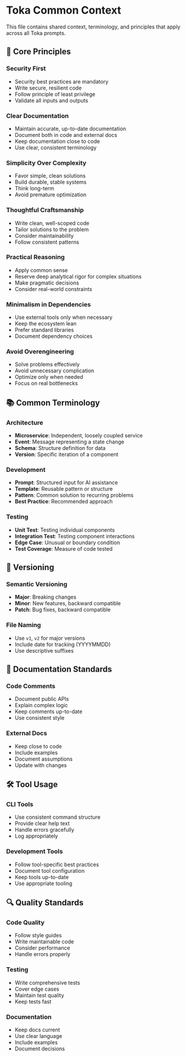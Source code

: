 # Toka Common Context

This file contains shared context, terminology, and principles that apply across all Toka prompts.

## 🎯 Core Principles

### Security First
- Security best practices are mandatory
- Write secure, resilient code
- Follow principle of least privilege
- Validate all inputs and outputs

### Clear Documentation
- Maintain accurate, up-to-date documentation
- Document both in code and external docs
- Keep documentation close to code
- Use clear, consistent terminology

### Simplicity Over Complexity
- Favor simple, clean solutions
- Build durable, stable systems
- Think long-term
- Avoid premature optimization

### Thoughtful Craftsmanship
- Write clean, well-scoped code
- Tailor solutions to the problem
- Consider maintainability
- Follow consistent patterns

### Practical Reasoning
- Apply common sense
- Reserve deep analytical rigor for complex situations
- Make pragmatic decisions
- Consider real-world constraints

### Minimalism in Dependencies
- Use external tools only when necessary
- Keep the ecosystem lean
- Prefer standard libraries
- Document dependency choices

### Avoid Overengineering
- Solve problems effectively
- Avoid unnecessary complication
- Optimize only when needed
- Focus on real bottlenecks

## 📚 Common Terminology

### Architecture
- **Microservice**: Independent, loosely coupled service
- **Event**: Message representing a state change
- **Schema**: Structure definition for data
- **Version**: Specific iteration of a component

### Development
- **Prompt**: Structured input for AI assistance
- **Template**: Reusable pattern or structure
- **Pattern**: Common solution to recurring problems
- **Best Practice**: Recommended approach

### Testing
- **Unit Test**: Testing individual components
- **Integration Test**: Testing component interactions
- **Edge Case**: Unusual or boundary condition
- **Test Coverage**: Measure of code tested

## 🔄 Versioning

### Semantic Versioning
- **Major**: Breaking changes
- **Minor**: New features, backward compatible
- **Patch**: Bug fixes, backward compatible

### File Naming
- Use `v1`, `v2` for major versions
- Include date for tracking (YYYYMMDD)
- Use descriptive suffixes

## 📝 Documentation Standards

### Code Comments
- Document public APIs
- Explain complex logic
- Keep comments up-to-date
- Use consistent style

### External Docs
- Keep close to code
- Include examples
- Document assumptions
- Update with changes

## 🛠️ Tool Usage

### CLI Tools
- Use consistent command structure
- Provide clear help text
- Handle errors gracefully
- Log appropriately

### Development Tools
- Follow tool-specific best practices
- Document tool configuration
- Keep tools up-to-date
- Use appropriate tooling

## 🔍 Quality Standards

### Code Quality
- Follow style guides
- Write maintainable code
- Consider performance
- Handle errors properly

### Testing
- Write comprehensive tests
- Cover edge cases
- Maintain test quality
- Keep tests fast

### Documentation
- Keep docs current
- Use clear language
- Include examples
- Document decisions 